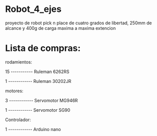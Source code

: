 # Robot_4_ejes
proyecto de robot pick n place de cuatro grados de libertad, 250mm de alcance y 400g de carga maxima a maxima extencion


# Lista de compras:

rodamientos:

15 ----------- Ruleman 6262RS

1 ------------ Ruleman 30202JR

motores:

3 ------------ Servomotor MG946R

1 ------------ Servomotor SG90

Controlador:

1 ------------ Arduino nano

